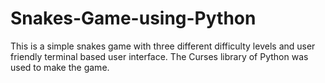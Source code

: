 # Snakes-Game-using-Python
This is a simple snakes game with three different difficulty levels and user friendly terminal based user interface. The Curses library of Python was used to make the game.
